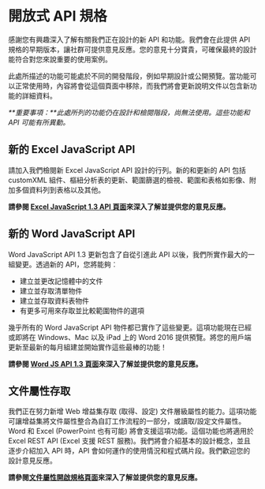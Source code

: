 # <a name="open-api-specifications"></a>開放式 API 規格

感謝您有興趣深入了解有關我們正在設計的新 API 和功能。我們會在此提供 API 規格的早期版本，讓社群可提供意見反應。您的意見十分寶貴，可確保最終的設計能符合對您來說重要的使用案例。 

此處所描述的功能可能處於不同的開發階段，例如早期設計或公開預覽。當功能可以正常使用時，內容將會從這個頁面中移除，而我們將會更新說明文件以包含新功能的詳細資料。 

_**重要事項：**此處所列的功能仍在設計和檢閱階段，尚無法使用。這些功能和 API 可能有所異動。_

## <a name="new-excel-javascript-apis"></a>新的 Excel JavaScript API
請加入我們檢閱新 Excel JavaScript API 設計的行列。新的和更新的 API 包括 customXML 組件、樞紐分析表的更新、範圍篩選的檢視、範圍和表格如影像、附加多個資料列到表格以及其他。 

**請參閱 [Excel JavaScript 1.3 API 頁面](https://github.com/OfficeDev/office-js-docs/tree/ExcelJs_1.3_OpenSpec)來深入了解並提供您的意見反應。**

## <a name="new-word-javascript-apis"></a>新的 Word JavaScript API
Word JavaScript API 1.3 更新包含了自從引進此 API 以後，我們所實作最大的一組變更。透過新的 API，您將能夠︰ 

* 建立並更改記憶體中的文件
* 建立並存取清單物件
* 建立並存取資料表物件
* 有更多可用來存取並比較範圍物件的選項

幾乎所有的 Word JavaScript API 物件都已實作了這些變更。這項功能現在已經或即將在 Windows、Mac 以及 iPad 上的 Word 2016 提供預覽。將您的用戶端更新至最新的每月組建並開始實作這些最棒的功能！

**請參閱 [Word JS API 1.3 頁面](https://github.com/OfficeDev/office-js-docs/tree/WordJs_1.3_Openspec/word)來深入了解並提供您的意見反應。**

## <a name="document-properties-access"></a>文件屬性存取
我們正在努力新增 Web 增益集存取 (取得、設定) 文件層級屬性的能力。這項功能可讓增益集將文件屬性整合為自訂工作流程的一部分，或讀取/設定文件屬性。Word 和 Excel (PowerPoint 也有可能) 將會支援這項功能。這個功能也將適用於 Excel REST API (Excel 支援 REST 服務)。我們將會介紹基本的設計概念，並且逐步介紹加入 API 時，API 會如何運作的使用情況和程式碼片段。我們歡迎您的設計意見反應。 

**請參閱[文件屬性開啟規格頁面](https://github.com/OfficeDev/office-js-docs/tree/DocumentProperties_OpenSpec)來深入了解並提供您的意見反應。**

